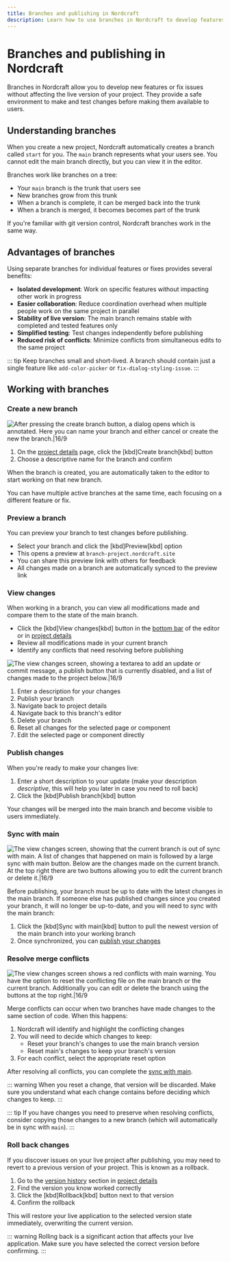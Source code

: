 ```yaml
---
title: Branches and publishing in Nordcraft
description: Learn how to use branches in Nordcraft to develop features safely, test changes, resolve merge conflicts, and publish updates to live applications.
---
```


# Branches and publishing in Nordcraft

Branches in Nordcraft allow you to develop new features or fix issues without affecting the live version of your project. They provide a safe environment to make and test changes before making them available to users.

## Understanding branches

When you create a new project, Nordcraft automatically creates a branch called `start` for you. The `main` branch represents what your users see. You cannot edit the main branch directly, but you can view it in the editor.

Branches work like branches on a tree:

- Your `main` branch is the trunk that users see
- New branches grow from this trunk
- When a branch is complete, it can be merged back into the trunk
- When a branch is merged, it becomes becomes part of the trunk

If you're familiar with git version control, Nordcraft branches work in the same way.

## Advantages of branches

Using separate branches for individual features or fixes provides several benefits:

- **Isolated development**: Work on specific features without impacting other work in progress
- **Easier collaboration**: Reduce coordination overhead when multiple people work on the same project in parallel
- **Stability of live version**: The main branch remains stable with completed and tested features only
- **Simplified testing**: Test changes independently before publishing
- **Reduced risk of conflicts**: Minimize conflicts from simultaneous edits to the same project

::: tip
Keep branches small and short-lived. A branch should contain just a single feature like `add-color-picker` or `fix-dialog-styling-issue`.
:::

## Working with branches

### Create a new branch

![After pressing the create branch button, a dialog opens which is annotated. Here you can name your branch and either cancel or create the new the branch.|16/9](create-new-branch.webp 'Create new branch')

1. On the [project details](/get-started/project-details) page, click the [kbd]Create branch[kbd] button
2. Choose a descriptive name for the branch and confirm

When the branch is created, you are automatically taken to the editor to start working on that new branch.

You can have multiple active branches at the same time, each focusing on a different feature or fix.

### Preview a branch

You can preview your branch to test changes before publishing.

- Select your branch and click the [kbd]Preview[kbd] option
- This opens a preview at `branch-project.nordcraft.site`
- You can share this preview link with others for feedback
- All changes made on a branch are automatically synced to the preview link

### View changes

When working in a branch, you can view all modifications made and compare them to the state of the main branch.

- Click the [kbd]View changes[kbd] button in the [bottom bar](/the-editor/bottom-bar) of the editor or in [project details](/get-started/project-details)
- Review all modifications made in your current branch
- Identify any conflicts that need resolving before publishing

![The view changes screen, showing a textarea to add an update or commit message, a publish button that is currently disabled, and a list of changes made to the project below.|16/9](view-changes.webp 'View changes')

1. Enter a description for your changes
2. Publish your branch
3. Navigate back to project details
4. Navigate back to this branch's editor
5. Delete your branch
6. Reset all changes for the selected page or component
7. Edit the selected page or component directly

### Publish changes

When you're ready to make your changes live:

1. Enter a short description to your update (make your description _descriptive_, this will help you later in case you need to roll back)
2. Click the [kbd]Publish branch[kbd] button

Your changes will be merged into the main branch and become visible to users immediately.

### Sync with main

![The view changes screen, showing that the current branch is out of sync with main. A list of changes that happened on main is followed by a large sync with main button. Below are the changes made on the current branch. At the top right there are two buttons allowing you to edit the current branch or delete it.|16/9](sync-with-main.webp 'Sync with main')

Before publishing, your branch must be up to date with the latest changes in the main branch. If someone else has published changes since you created your branch, it will no longer be up-to-date, and you will need to sync with the main branch:

1. Click the [kbd]Sync with main[kbd] button to pull the newest version of the main branch into your working branch
2. Once synchronized, you can [publish your changes](#publish-changes)

### Resolve merge conflicts

![The view changes screen shows a red conflicts with main warning. You have the option to reset the conflicting file on the main branch or the current branch. Additionally you can edit or delete the branch using the buttons at the top right.|16/9](merge-conflicts.webp 'Merge conflict')

Merge conflicts can occur when two branches have made changes to the same section of code. When this happens:

1. Nordcraft will identify and highlight the conflicting changes
2. You will need to decide which changes to keep:
   - Reset your branch's changes to use the main branch version
   - Reset main's changes to keep your branch's version
3. For each conflict, select the appropriate reset option

After resolving all conflicts, you can complete the [sync with main](#sync-with-main).

::: warning
When you reset a change, that version will be discarded. Make sure you understand what each change contains before deciding which changes to keep.
:::

::: tip
If you have changes you need to preserve when resolving conflicts, consider copying those changes to a new branch (which will automatically be in sync with `main`).
:::

### Roll back changes

If you discover issues on your live project after publishing, you may need to revert to a previous version of your project. This is known as a rollback.

1. Go to the [version history](/get-started/project-details#version-history) section in [project details](/get-started/project-details)
2. Find the version you know worked correctly
3. Click the [kbd]Rollback[kbd] button next to that version
4. Confirm the rollback

This will restore your live application to the selected version state immediately, overwriting the current version.

::: warning
Rolling back is a significant action that affects your live application. Make sure you have selected the correct version before confirming.
:::
